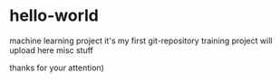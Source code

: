 # hello-world
machine learning project
it's my first git-repository training project
will upload here misc stuff

thanks for your attention)
